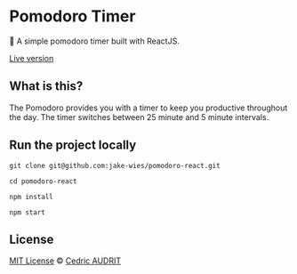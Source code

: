 # Pomodoro Timer
:tomato: A simple pomodoro timer built with ReactJS. 

[Live version](https://pomodoro.neant.be/)

## What is this?

The Pomodoro provides you with a timer to keep you productive throughout the day. The timer switches between 25 minute and 5 minute intervals.

## Run the project locally
```
git clone git@github.com:jake-wies/pomodoro-react.git

cd pomodoro-react

npm install

npm start
```

## License
[MIT License](https://github.com/Freecey/react-pomodoro/blob/master/LICENSE.md) © [Cedric AUDRIT](https://www.audrit.be/)